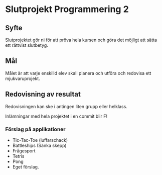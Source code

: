 # Slutprojekt Programmering 2

## Syfte

Slutprojektet gör ni för att pröva hela kursen och göra det möjligt att sätta ett rättvist slutbetyg.

## Mål

Målet är att varje enskilld elev skall planera och utföra och redovisa ett mjukvaruprojekt.

## Redovisning av resultat

Redovisningen kan ske i antingen liten grupp eller helklass.

Inlämningar med hela projektet i en commit blir F!

### Förslag på applikationer

* Tic-Tac-Toe (luffarschack)
* Battleships (Sänka skepp)
* Frågesport
* Tetris
* Pong
* Eget förslag.

